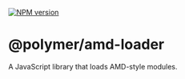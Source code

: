 [![NPM version](http://img.shields.io/npm/v/@polymer/amd-loader.svg)](https://www.npmjs.com/package/@polymer/amd-loader)

# @polymer/amd-loader

A JavaScript library that loads AMD-style modules.
